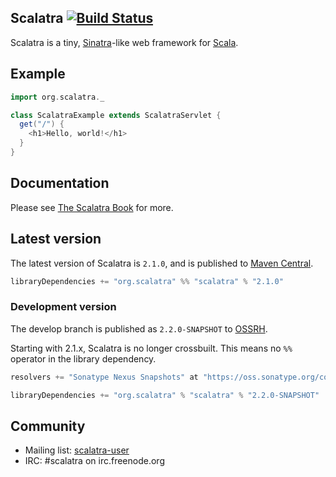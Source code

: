 ## Scalatra [![Build Status](https://jenkins.backchat.io/job/scalatra/badge/icon)](https://jenkins.backchat.io/job/scalatra/)

Scalatra is a tiny, [Sinatra](http://www.sinatrarb.com/)-like web framework for
[Scala](http://www.scala-lang.org/).

## Example

```scala
import org.scalatra._

class ScalatraExample extends ScalatraServlet {
  get("/") {
    <h1>Hello, world!</h1>
  }
}
```

## Documentation

Please see [The Scalatra Book](http://www.scalatra.org/stable/book/) for more.


## Latest version

The latest version of Scalatra is `2.1.0`, and is published to [Maven Central](http://repo1.maven.org/maven2/org/scalatra).

```scala
libraryDependencies += "org.scalatra" %% "scalatra" % "2.1.0"
```

### Development version

The develop branch is published as `2.2.0-SNAPSHOT` to [OSSRH](http://oss.sonatype.org/content/repositories/snapshots/org/scalatra).  

Starting with 2.1.x, Scalatra is no longer crossbuilt.  This means no `%%` operator in the library dependency.

```scala
resolvers += "Sonatype Nexus Snapshots" at "https://oss.sonatype.org/content/repositories/snapshots"

libraryDependencies += "org.scalatra" % "scalatra" % "2.2.0-SNAPSHOT"
```

## Community

* Mailing list: [scalatra-user](http://groups.google.com/group/scalatra-user)
* IRC: #scalatra on irc.freenode.org
